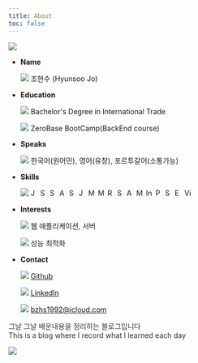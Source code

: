 ```yaml
---
title: About
toc: false
---
```

<style>
.toc {
    display: none;
}
</style>

<div class="flex-box_wrap">
    <div class="img_char">
        <span><img src="https://i.imgur.com/tpr5jcv.png" /></span>
    </div>
    <ul class="_type__01">
        <li>
            <strong>Name</strong>
            <div class="list_text">
                <p>
                    <i><img src="https://em-content.zobj.net/thumbs/240/apple/354/technologist-light-skin-tone_1f9d1-1f3fb-200d-1f4bb.png" /></i>
                    <span>조현수 (Hyunsoo Jo)</span>
                </p>
            </div>
        </li>
        <li>
            <strong>Education</strong>
            <div class="list_text">
                <p>
                    <i><img src="https://em-content.zobj.net/thumbs/240/apple/354/student-light-skin-tone_1f9d1-1f3fb-200d-1f393.png" /></i>
                    <span>Bachelor's Degree in International Trade</span>
                </p>
                <p>
                    <i><img src="https://em-content.zobj.net/thumbs/240/apple/354/tent_26fa.png" /></i>
                    <span>ZeroBase BootCamp(BackEnd course)</span>
                </p>
            </div>
        </li>
        <li>
            <strong>Speaks</strong>
            <div class="list_text">
                <p>
                    <i><img src="https://em-content.zobj.net/thumbs/240/apple/354/speaking-head_1f5e3-fe0f.png" /></i>
                    <span>한국어(원어민), 영어(유창), 포르투갈어(소통가능)</span>
                </p>
            </div>
        </li>
        <li>
            <strong>Skills</strong>
            <div class="list_text">
                <p>
                    <i><img src="https://em-content.zobj.net/thumbs/240/toss-face/342/regional-indicator-symbol-letter-j_1f1ef.png" /></i>
                    <span>
                    <img src="https://img.shields.io/badge/Java-007396?style=flat-square&logo=java&logoColor=white" alt="Java" height="15">
                    <img src="https://img.shields.io/badge/Spring-6DB33F?style=flat-square&logo=Spring&logoColor=white" alt="Spring" height="15">
                    <img src="https://img.shields.io/badge/Spring%20Boot-6DB33F?style=flat-square&logo=Spring%20Boot&logoColor=white" alt="Spring Boot" height="15">
                    <img src="https://img.shields.io/badge/Apache%20Tomcat-F8DC75?style=flat-square&logo=Apache%20Tomcat&logoColor=white" alt="Apache Tomcat" height="15">
                    <img src="https://img.shields.io/badge/Spring%20Security-6DB33F?style=flat-square&logo=Spring%20Security&logoColor=white" alt="Spring Security" height="15">
                    <img src="https://img.shields.io/badge/Json%20Web%20Tokens-000000?style=flat-square&logo=Json%20Web%20Tokens&logoColor=white" alt="Json Web Tokens" height="15">
                    <img src="https://img.shields.io/badge/MariaDB-003545?style=flat-square&logo=MariaDB&logoColor=white" alt="MariaDB" height="15">
                    <img src="https://img.shields.io/badge/MySQL-4479A1?style=flat-square&logo=MySQL&logoColor=white" alt="MySQL" height="15">
                    <img src="https://img.shields.io/badge/Redis-DC382D?style=flat-square&logo=Redis&logoColor=white" alt="Redis" height="15">
                    <img src="https://img.shields.io/badge/Spring%20JPA-6DB33F?style=flat-square&logo=Spring%20JPA&logoColor=white" alt="Spring JPA" height="15">
                    <img src="https://img.shields.io/badge/AssertJ-25A162?style=flat-square&logo=AssertJ&logoColor=white" alt="AssertJ" height="15">
                    <img src="https://img.shields.io/badge/Mockito-008D62?style=flat-square&logo=Mockito&logoColor=white" alt="Mockito" height="15">
                    <img src="https://img.shields.io/badge/IntelliJ%20IDEA-000000?style=flat-square&logo=IntelliJ%20IDEA&logoColor=white" alt="IntelliJ IDEA" height="15">
                    <img src="https://img.shields.io/badge/Postman-FF6C37?style=flat-square&logo=Postman&logoColor=white" alt="Postman" height="15">
                    <img src="https://img.shields.io/badge/Swagger-85EA2D?style=flat-square&logo=Swagger&logoColor=white" alt="Swagger" height="15">
                    <img src="https://img.shields.io/badge/Eclipse%20IDE-2C2255?style=flat-square&logo=Eclipse%20IDE&logoColor=white" alt="Eclipse IDE" height="15">
                    <img src="https://img.shields.io/badge/Visual%20Studio%20Code-007ACC?style=flat-square&logo=Visual%20Studio%20Code&logoColor=white" alt="Visual Studio Code" height="15">
        </span>
                </p>
            </div>
        </li>
        <li>
            <strong>Interests</strong>
            <div class="list_text">
                <p>
                    <i><img src="https://em-content.zobj.net/thumbs/240/microsoft/319/globe-with-meridians_1f310.png" /></i>
                    <span>웹 애플리케이션, 서버</span>
                </p>
                <p>
                    <i><img src="https://em-content.zobj.net/thumbs/240/apple/354/high-voltage_26a1.png" /></i>
                    <span>성능 최적화</span>
                </p>
            </div>
        </li>
        <li>
            <strong>Contact</strong>
            <div class="list_text">
                <p>
                    <i><img src="https://github.com/fluidicon.png" /></i>
                    <a href="https://github.com/HyunsooZo">Github</a>
                </p>
                <p>
                    <i><img src="https://content.linkedin.com/content/dam/me/business/en-us/amp/brand-site/v2/bg/LI-Bug.svg.original.svg" /></i>
                    <a href="https://www.linkedin.com/in/hyunsoo-jo-605554186/?locale=en_US">LinkedIn</a>
                </p>
                <p>
                    <i><img src="https://em-content.zobj.net/thumbs/240/twitter/348/envelope_2709-fe0f.png" /></i>
                    <a href="mailto:bzhs1992@icloud.com">bzhs1992@icloud.com</a>
                </p>
            </div>
        </li>
    </ul>
</div>

<div class="box-ghchart">
    <p style="color: #333333;">그날 그날 배운내용을 정리하는 블로그입니다<br>This is a blog where I record what I learned each day</p>
    <div>
        <img src="https://ghchart.rshah.org/0080ff/HyunsooZo"/>
    </div>
</div>